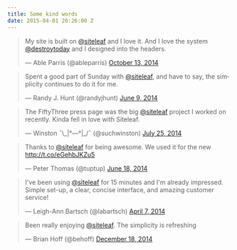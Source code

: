 ```yaml
---
title: Some kind words
date: 2015-04-01 20:26:00 Z
---
```


<blockquote class="twitter-tweet" lang="en"><p>My site is built on <a href="https://twitter.com/siteleaf">@siteleaf</a> and I love it. And I love the system <a href="https://twitter.com/destroytoday">@destroytoday</a> and I designed into the headers.</p>&mdash; Able Parris (@ableparris) <a href="https://twitter.com/ableparris/status/521674572786327552">October 13, 2014</a></blockquote>

<blockquote class="twitter-tweet" lang="en"><p>Spent a good part of Sunday with <a href="https://twitter.com/siteleaf">@siteleaf</a>, and have to say, the simplicity continues to do it for me.</p>&mdash; Randy J. Hunt (@randyjhunt) <a href="https://twitter.com/randyjhunt/status/475987996387594240">June 9, 2014</a></blockquote>

<blockquote class="twitter-tweet" lang="en"><p>The FiftyThree press page was the big <a href="https://twitter.com/siteleaf">@siteleaf</a> project I worked on recently. Kinda fell in love with Siteleaf.</p>&mdash; Winston ¯\_|°—°|_/¯ (@suchwinston) <a href="https://twitter.com/suchwinston/status/492706184357740544">July 25, 2014</a></blockquote>

<blockquote class="twitter-tweet" lang="en" data-cards="hidden"><p>Thanks to <a href="https://twitter.com/siteleaf">@siteleaf</a> for being awesome. We used it for the new <a href="http://t.co/eGehbJKZu5">http://t.co/eGehbJKZu5</a></p>&mdash; Peter Thomas (@tuptup) <a href="https://twitter.com/tuptup/status/479175423759486976">June 18, 2014</a></blockquote>

<blockquote class="twitter-tweet" lang="en"><p>I&#39;ve been using <a href="https://twitter.com/siteleaf">@siteleaf</a> for 15 minutes and I&#39;m already impressed. Simple set-up, a clear, concise interface, and amazing customer service!</p>&mdash; Leigh-Ann Bartsch (@labartsch) <a href="https://twitter.com/labartsch/status/453249739879112704">April 7, 2014</a></blockquote>

<blockquote class="twitter-tweet" lang="en"><p>Been really enjoying <a href="https://twitter.com/siteleaf">@siteleaf</a>. The simplicity is refreshing</p>&mdash; Brian Hoff (@behoff) <a href="https://twitter.com/behoff/status/545688976984924160">December 18, 2014</a></blockquote>
